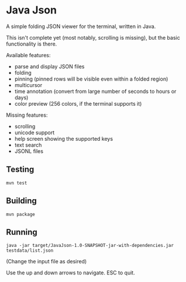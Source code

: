 # Java Json

A simple folding JSON viewer for the terminal, written in Java.

This isn't complete yet (most notably, scrolling is missing),
but the basic functionality is there.

Available features:

- parse and display JSON files
- folding
- pinning (pinned rows will be visible even within a folded region)
- multicursor
- time annotation (convert from large number of seconds to hours or days)
- color preview (256 colors, if the terminal supports it)

Missing features:

- scrolling
- unicode support
- help screen showing the supported keys
- text search
- JSONL files

## Testing

```
mvn test
```

## Building

```
mvn package
```

## Running

```
java -jar target/JavaJson-1.0-SNAPSHOT-jar-with-dependencies.jar testdata/list.json
```

(Change the input file as desired)

Use the up and down arrows to navigate. ESC to quit.

